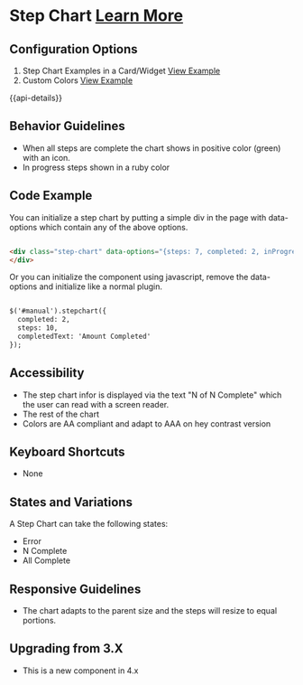 # Step Chart  [Learn More](#)

## Configuration Options

1. Step Chart Examples in a Card/Widget [View Example]( ../components/stepchart/example-index)
1. Custom Colors [View Example]( ../components/stepchart/example-colors)

{{api-details}}

## Behavior Guidelines

- When all steps are complete the chart shows in positive color (green) with an icon.
- In progress steps shown in a ruby color

## Code Example

You can initialize a step chart by putting a simple div in the page with data-options which contain any of the above options.

```html

<div class="step-chart" data-options="{steps: 7, completed: 2, inProgress: 3, iconType: 'icon-error', extraText: '2 Days Overdue'}">
</div>


```

Or you can initialize the component using javascript, remove the data-options and initialize like a normal plugin.

```html

$('#manual').stepchart({
  completed: 2,
  steps: 10,
  completedText: 'Amount Completed'
});


```

## Accessibility

- The step chart infor is displayed via the text "N of N Complete" which the user can read with a screen reader.
- The rest of the chart
- Colors are AA compliant and adapt to AAA on hey contrast version

## Keyboard Shortcuts

- None

## States and Variations

A Step Chart can take the following states:

- Error
- N Complete
- All Complete

## Responsive Guidelines

- The chart adapts to the parent size and the steps will resize to equal portions.

## Upgrading from 3.X

- This is a new component in 4.x
